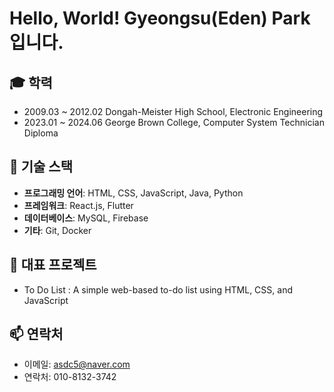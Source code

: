 # Hello, World! Gyeongsu(Eden) Park 입니다.

## 🎓 학력
- 2009.03 ~ 2012.02 Dongah-Meister High School, Electronic Engineering
- 2023.01 ~ 2024.06 George Brown College, Computer System Technician Diploma

## 🔧 기술 스택
- **프로그래밍 언어**: HTML, CSS, JavaScript, Java, Python
- **프레임워크**: React.js, Flutter
- **데이터베이스**: MySQL, Firebase
- **기타**: Git, Docker

## 🌟 대표 프로젝트
- To Do List : A simple web-based to-do list using HTML, CSS, and JavaScript

## 📫 연락처
- 이메일: asdc5@naver.com
- 연락처: 010-8132-3742
